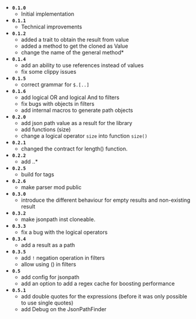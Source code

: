 * **`0.1.0`**
    * Initial implementation
* **`0.1.1`**
    * Technical improvements
* **`0.1.2`**
    * added a trait to obtain the result from value
    * added a method to get the cloned as Value
    * change the name of the general method*
* **`0.1.4`**
    * add an ability to use references instead of values
    * fix some clippy issues
* **`0.1.5`**
    * correct grammar for `$.[..]`
* **`0.1.6`**
    * add logical OR and logical And to filters
    * fix bugs with objects in filters
    * add internal macros to generate path objects
* **`0.2.0`**
    * add json path value as a result for the library
    * add functions (size)
    * change a logical operator `size` into function `size()`
* **`0.2.1`**
    * changed the contract for length() function.
* **`0.2.2`**
    * add ..*
* **`0.2.5`**
    * build for tags
* **`0.2.6`**
    * make parser mod public
* **`0.3.0`**
    * introduce the different behaviour for empty results and non-existing result
* **`0.3.2`**
    * make jsonpath inst cloneable.
* **`0.3.3`**
    * fix a bug with the logical operators
* **`0.3.4`**
    * add a result as a path
* **`0.3.5`**
    * add `!` negation operation in filters
    * allow using  () in filters
* **`0.5`**
    * add config for jsonpath
    * add an option to add a regex cache for boosting performance
* **`0.5.1`**
    * add double quotes for the expressions (before it was only possible to use single quotes)
    * add Debug on the JsonPathFinder


